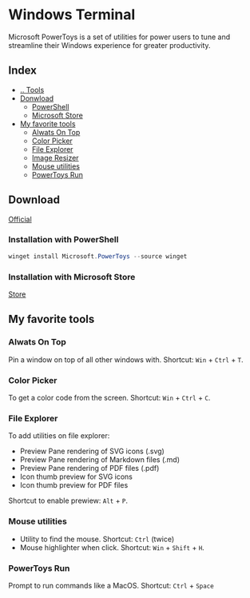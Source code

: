 # Windows Terminal
Microsoft PowerToys is a set of utilities for power users to tune and streamline their Windows experience for greater productivity.



## Index
- [.. Tools](/Tools/README.md)
- [Donwload](#donwload)
  - [PowerShell](#installation-powershell)
  - [Microsoft Store](#installation-microsoftstore)
- [My favorite tools](#favorites)
  - [Alwats On Top](#favorites-AlwatsOnTop)
  - [Color Picker](#favorites-ColorPicker)
  - [File Explorer](#favorites-FileExplorer)
  - [Image Resizer](#favorites-ImageResizer)
  - [Mouse utilities](#favorites-MouseUtilities)
  - [PowerToys Run](#favorites-PowerToysRun)



## Download <a name="download"></a>
[Official](https://docs.microsoft.com/en-us/windows/powertoys/install)

### Installation with PowerShell <a name="installation-powershell"></a>
```powershell
winget install Microsoft.PowerToys --source winget
```

### Installation with Microsoft Store <a name="installation-microsoftstore"></a>
[Store](https://aka.ms/getPowertoys)



## My favorite tools <a name="favorites"></a>

### Alwats On Top <a name="favorites-AlwatsOnTop"></a>
Pin a window on top of all other windows with.
Shortcut: `Win` + `Ctrl` + `T`.


### Color Picker <a name="favorites-ColorPicker"></a>
To get a color code from the screen.
Shortcut: `Win` + `Ctrl` + `C`.


### File Explorer <a name="favorites-FileExplorer"></a>
To add utilities on file explorer:
- Preview Pane rendering of SVG icons (.svg)
- Preview Pane rendering of Markdown files (.md)
- Preview Pane rendering of PDF files (.pdf)
- Icon thumb preview for SVG icons
- Icon thumb preview for PDF files

Shortcut to enable prewiew: `Alt` + `P`.


### Mouse utilities <a name="favorites-MouseUtilities"></a>
- Utility to find the mouse. Shortcut: `Ctrl` (twice)
- Mouse highlighter when click. Shortcut: `Win` + `Shift` + `H`.


### PowerToys Run <a name="favorites-PowerToysRun"></a>
Prompt to run commands like a MacOS. Shortcut: `Ctrl` + `Space`
